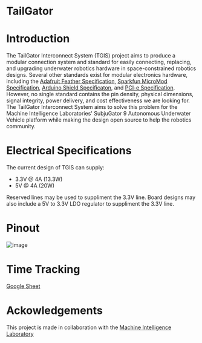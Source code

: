 # TailGator

# Introduction

The TailGator Interconnect System (TGIS) project aims to produce a modular connection system and standard for easily connecting, replacing, and upgrading underwater robotics hardware in space-constrained robotics designs. 
Several other standards exist for modular electronics hardware, including the [Adafruit Feather Specification](https://learn.adafruit.com/adafruit-feather/feather-specification), [Sparkfun MicroMod Specification](https://www.sparkfun.com/micromod), [Arduino Shield Specificaton](https://learn.sparkfun.com/tutorials/arduino-shields-v2), and [PCI-e Specification](https://pcisig.com/). However, no single standard contains the pin density, physical dimensions, signal integrity, power delivery, and cost effectiveness we are looking for. The TailGator Interconnect System aims to solve this problem for the Machine Intelligence Laboratories' SubjuGator 9 Autonomous Underwater Vehicle platform while making the design open source to help the robotics community.

# Electrical Specifications

The current design of TGIS can supply:
- 3.3V @ 4A (13.3W)
- 5V @ 4A (20W)

Reserved lines may be used to suppliment the 3.3V line. Board designs may also include a 5V to 3.3V LDO regulator to suppliment the 3.3V line.

# Pinout

![image](https://github.com/yomole/TailGator/assets/80288489/c363241c-c987-4117-98e1-8ad4f62a0eaa)

# Time Tracking

[Google Sheet](https://docs.google.com/document/d/1TKIdP1BIqdC8MU6n8R4Sn8ps7-wJigyKhLupdDVdEag/edit?usp=sharing)

# Ackowledgements

This project is made in collaboration with the [Machine Intelligence Laboratory](https://mil.ufl.edu/)
